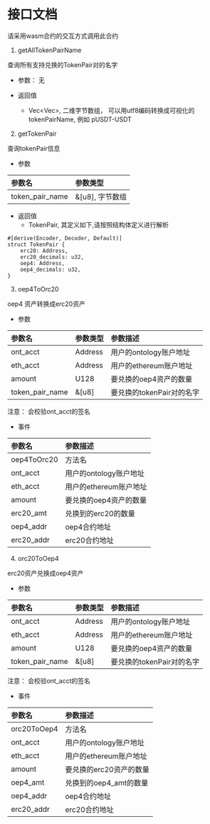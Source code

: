 # 接口文档

请采用wasm合约的交互方式调用此合约

1. getAllTokenPairName

查询所有支持兑换的TokenPair对的名字

* 参数： 无

* 返回值
  * Vec<Vec<u8>>, 二维字节数组， 可以用utf8编码转换成可视化的tokenPairName, 例如 pUSDT-USDT

2. getTokenPair

查询tokenPair信息

* 参数

|参数名|参数类型|
|:---|:---|
|token_pair_name|&[u8], 字节数组|

* 返回值
  * TokenPair, 其定义如下,请按照结构体定义进行解析

```
#[derive(Encoder, Decoder, Default)]
struct TokenPair {
    erc20: Address,
    erc20_decimals: u32,
    oep4: Address,
    oep4_decimals: u32,
}
```    

3. oep4ToOrc20

oep4 资产转换成erc20资产

* 参数

|参数名|参数类型|参数描述|
|:---|:---|:---|
|ont_acct|Address|用户的ontology账户地址|
|eth_acct|Address|用户的ethereum账户地址|
|amount|U128|要兑换的oep4资产的数量|
|token_pair_name|&[u8]|要兑换的tokenPair对的名字|


注意： 会校验ont_acct的签名



* 事件

|参数名|参数描述|
|:---|:---|
|oep4ToOrc20|方法名|
|ont_acct|用户的ontology账户地址|
|eth_acct|用户的ethereum账户地址|
|amount|要兑换的oep4资产的数量|
|erc20_amt|兑换到的erc20的数量|
|oep4_addr|oep4合约地址|
|erc20_addr|erc20合约地址|



4. orc20ToOep4

erc20资产兑换成oep4资产

* 参数

|参数名|参数类型|参数描述|
|:---|:---|:---|
|ont_acct|Address|用户的ontology账户地址|
|eth_acct|Address|用户的ethereum账户地址|
|amount|U128|要兑换的oep4资产的数量|
|token_pair_name|&[u8]|要兑换的tokenPair对的名字|

注意： 会校验ont_acct的签名


* 事件

|参数名|参数描述|
|:---|:---|
|orc20ToOep4|方法名|
|ont_acct|用户的ontology账户地址|
|eth_acct|用户的ethereum账户地址|
|amount|要兑换的erc20资产的数量|
|oep4_amt|兑换到的oep4_amt的数量|
|oep4_addr|oep4合约地址|
|erc20_addr|erc20合约地址|
